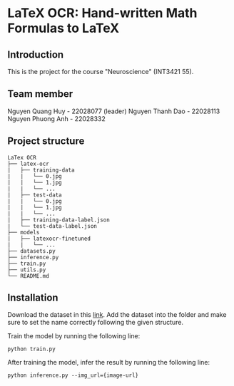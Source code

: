 # LaTeX OCR: Hand-written Math Formulas to LaTeX

## Introduction

This is the project for the course "Neuroscience" (INT3421 55).

## Team member

Nguyen Quang Huy - 22028077 (leader)
Nguyen Thanh Dao - 22028113
Nguyen Phuong Anh - 22028332

## Project structure

```
LaTex OCR
├── latex-ocr
|   ├── training-data
|   |   └── 0.jpg
|   |   └── 1.jpg
|   |   └── ...
|   ├── test-data
|   |   └── 0.jpg
|   |   └── 1.jpg
|   |   └── ...
|   ├── training-data-label.json
|   └── test-data-label.json
├── models
|   ├── latexocr-finetuned
|   |   └── ...
├── datasets.py
├── inference.py
├── train.py
├── utils.py
└── README.md
```

## Installation

Download the dataset in this [link](https://www.kaggle.com/datasets/huynq2k4/latex-ocr). Add the dataset into the folder and make sure to set the name correctly following the given structure.

Train the model by running the following line:

```
python train.py
```

After training the model, infer the result by running the following line:
```
python inference.py --img_url={image-url}
```